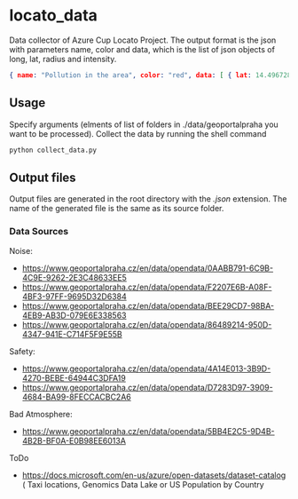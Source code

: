 # locato_data

Data collector of Azure Cup Locato Project. The output format is the json with parameters name, color and data, which is the list of json objects of long, lat, radius and intensity.

```json
{ name: "Pollution in the area", color: "red", data: [ { lat: 14.496728031692513, long: 50.02016417623482 radius: 12.5, intensity: 0.401 }, ] }
```

## Usage
Specify arguments (elments of list of folders in ./data/geoportalpraha you want to be processed). Collect the data by running the shell command

```sh
python collect_data.py
```

## Output files
Output files are generated in the root directory with the *.json* extension. The name of the generated file is the same as its source folder. 

### Data Sources
Noise: 

 - https://www.geoportalpraha.cz/en/data/opendata/0AABB791-6C9B-4C9E-9262-2E3C48633EE5
 - https://www.geoportalpraha.cz/en/data/opendata/F2207E6B-A08F-4BF3-97FF-9695D32D6384
 - https://www.geoportalpraha.cz/en/data/opendata/BEE29CD7-98BA-4EB9-AB3D-079E6E338563
 - https://www.geoportalpraha.cz/en/data/opendata/86489214-950D-4347-941E-C714F5F9E55B

Safety:

 - https://www.geoportalpraha.cz/en/data/opendata/4A14E013-3B9D-4270-BEBE-64944C3DFA19
 - https://www.geoportalpraha.cz/en/data/opendata/D7283D97-3909-4684-BA99-8FECCACBC2A6

Bad Atmosphere:
 - https://www.geoportalpraha.cz/en/data/opendata/5BB4E2C5-9D4B-4B2B-BF0A-E0B98EE6013A

ToDo
 - https://docs.microsoft.com/en-us/azure/open-datasets/dataset-catalog ( Taxi locations, Genomics Data Lake or US Population by Country 